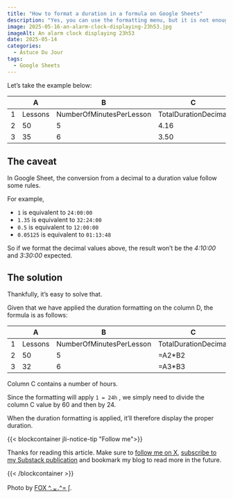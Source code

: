 ```yaml
---
title: "How to format a duration in a formula on Google Sheets"
description: "Yes, you can use the formatting menu, but it is not enough. What if I told you can format a decimal value representing a time using a formula? Let’s review the steps."
image: 2025-05-16-an-alarm-clock-displaying-23h53.jpg
imageAlt: An alarm clock displaying 23h53
date: 2025-05-14
categories:
  - Astuce Du Jour
tags:
  - Google Sheets
---
```


Let’s take the example below:

|     | A       | B                        | C                    |                       |
| --- | ------- | ------------------------ | -------------------- | --------------------- |
| 1   | Lessons | NumberOfMinutesPerLesson | TotalDurationDecimal | TotalDurationFormated |
| 2   | 50      | 5                        | 4.16                 | 4:10:00               |
| 3   | 35      | 6                        | 3.50                 | 3:30:00               |

## The caveat

In Google Sheet, the conversion from a decimal to a duration value follow some rules.

For example,

- `1` is equivalent to `24:00:00`
- `1.35` is equivalent to `32:24:00`
- `0.5` is equivalent to `12:00:00`
- `0.05125` is equivalent to `01:13:48`

So if we format the decimal values above, the result won’t be the _4:10:00_ and _3:30:00_ expected.

## The solution

Thankfully, it’s easy to solve that.

Given that we have applied the duration formatting on the column D, the formula is as follows:

|     | A       | B                        | C                    | D                     |
| --- | ------- | ------------------------ | -------------------- | --------------------- |
| 1   | Lessons | NumberOfMinutesPerLesson | TotalDurationDecimal | TotalDurationFormated |
| 2   | 50      | 5                        | =A2\*B2              | =C2/60/24             |
| 3   | 32      | 6                        | =A3\*B3              | =C3/60/24             |

Column C contains a number of hours.

Since the formatting will apply `1 = 24h` , we simply need to divide the column C value by 60 and then by 24.

When the duration formatting is applied, it’ll therefore display the proper duration.

{{< blockcontainer jli-notice-tip "Follow me">}}

Thanks for reading this article. Make sure to [follow me on X](https://x.com/LitzlerJeremie), [subscribe to my Substack publication](https://iamjeremie.substack.com/) and bookmark my blog to read more in the future.

{{< /blockcontainer >}}

Photo by [FOX ^.ᆽ.^= ∫](https://www.pexels.com/photo/white-digital-desk-clock-2046808/).
